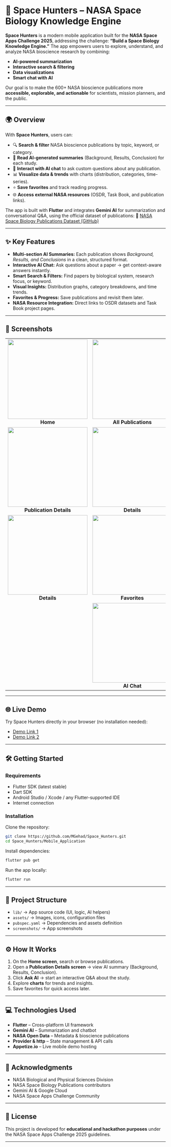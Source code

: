 # 🚀 Space Hunters – NASA Space Biology Knowledge Engine

**Space Hunters** is a modern mobile application built for the **NASA Space Apps Challenge 2025**, addressing the challenge: **“Build a Space Biology Knowledge Engine.”**
The app empowers users to explore, understand, and analyze NASA bioscience research by combining:

* **AI-powered summarization**
* **Interactive search & filtering**
* **Data visualizations**
* **Smart chat with AI**

Our goal is to make the 600+ NASA bioscience publications more **accessible, explorable, and actionable** for scientists, mission planners, and the public.

---

## 🌍 Overview

With **Space Hunters**, users can:

* 🔍 **Search & filter** NASA bioscience publications by topic, keyword, or category.
* 📄 **Read AI-generated summaries** (Background, Results, Conclusion) for each study.
* 🤖 **Interact with AI chat** to ask custom questions about any publication.
* 📊 **Visualize data & trends** with charts (distribution, categories, time-series).
* ⭐ **Save favorites** and track reading progress.
* 🌐 **Access external NASA resources** (OSDR, Task Book, and publication links).

The app is built with **Flutter** and integrates **Gemini AI** for summarization and conversational Q&A, using the official dataset of publications:
🔗 [NASA Space Biology Publications Dataset (GitHub)](https://github.com/jgalazka/SB_publications/tree/main)

---

## ✨ Key Features

* **Multi-section AI Summaries:** Each publication shows *Background, Results, and Conclusions* in a clean, structured format.
* **Interactive AI Chat:** Ask questions about a paper → get context-aware answers instantly.
* **Smart Search & Filters:** Find papers by biological system, research focus, or keyword.
* **Visual Insights:** Distribution graphs, category breakdowns, and time trends.
* **Favorites & Progress:** Save publications and revisit them later.
* **NASA Resource Integration:** Direct links to OSDR datasets and Task Book project pages.

---

## 📸 Screenshots

<table>
  <tr>
    <td align="center">
      <img src="https://github.com/MGehad/Space_Hunters/blob/main/Mobile_Application/screenshots/home.png" width="250"/><br/>
      <b>Home</b>
    </td>
    <td align="center">
      <img src="https://github.com/MGehad/Space_Hunters/blob/main/Mobile_Application/screenshots/publication_all.png" width="250"/><br/>
      <b>All Publications</b>
    </td>
    <td align="center">
      <img src="https://github.com/MGehad/Space_Hunters/blob/main/Mobile_Application/screenshots/publication_cat.png" width="250"/><br/>
      <b>Publications by Category</b>
    </td>
  </tr>
  <tr>
    <td align="center">
      <img src="https://github.com/MGehad/Space_Hunters/blob/main/Mobile_Application/screenshots/publication_details.png" width="250"/><br/>
      <b>Publication Details</b>
    </td>
    <td align="center">
      <img src="https://github.com/MGehad/Space_Hunters/blob/main/Mobile_Application/screenshots/publication_details_2.png" width="250"/><br/>
      <b>Details</b>
    </td>
    <td align="center">
      <img src="https://github.com/MGehad/Space_Hunters/blob/main/Mobile_Application/screenshots/publication_details_3.png" width="250"/><br/>
      <b>Details</b>
    </td>
  </tr>
  <tr>
    <td align="center">
      <img src="https://github.com/MGehad/Space_Hunters/blob/main/Mobile_Application/screenshots/publication_details_4.png" width="250"/><br/>
      <b>Details</b>
    </td>
    <td align="center">
      <img src="https://github.com/MGehad/Space_Hunters/blob/main/Mobile_Application/screenshots/favorites.png" width="250"/><br/>
      <b>Favorites</b>
    </td>
    <td align="center">
      <img src="https://github.com/MGehad/Space_Hunters/blob/main/Mobile_Application/screenshots/favorites_empty.png" width="250"/><br/>
      <b>Favorites (Empty)</b>
    </td>
  </tr>
  <tr>
    <td align="center" colspan="3">
      <img src="https://github.com/MGehad/Space_Hunters/blob/main/Mobile_Application/screenshots/chat.png" width="250"/><br/>
      <b>AI Chat</b>
    </td>
  </tr>
</table>

---

## 🌐 Live Demo

Try Space Hunters directly in your browser (no installation needed):

* [Demo Link 1](https://appetize.io/app/b_irjfqddzwqp4o4vzl2skhad4va)
* [Demo Link 2](https://appetize.io/app/b_vcshm5adskrcqpm35jqkb3zwsi)

---

## 🛠️ Getting Started

### Requirements

* Flutter SDK (latest stable)
* Dart SDK
* Android Studio / Xcode / any Flutter-supported IDE
* Internet connection

### Installation

Clone the repository:

```bash
git clone https://github.com/MGehad/Space_Hunters.git
cd Space_Hunters/Mobile_Application
```

Install dependencies:

```bash
flutter pub get
```

Run the app locally:

```bash
flutter run
```

---

## 📂 Project Structure

* `lib/` → App source code (UI, logic, AI helpers)
* `assets/` → Images, icons, configuration files
* `pubspec.yaml` → Dependencies and assets definition
* `screenshots/` → App screenshots

---

## ⚙️ How It Works

1. On the **Home screen**, search or browse publications.
2. Open a **Publication Details screen** → view AI summary (Background, Results, Conclusion).
3. Click **Ask AI** → start an interactive Q&A about the study.
4. Explore **charts** for trends and insights.
5. Save favorites for quick access later.

---

## 💻 Technologies Used

* **Flutter** – Cross-platform UI framework
* **Gemini AI** – Summarization and chatbot
* **NASA Open Data** – Metadata & bioscience publications
* **Provider & http** – State management & API calls
* **Appetize.io** – Live mobile demo hosting

---

## 🙏 Acknowledgments

* NASA Biological and Physical Sciences Division
* NASA Space Biology Publications contributors
* Gemini AI & Google Cloud
* NASA Space Apps Challenge Community

---

## 📜 License

This project is developed for **educational and hackathon purposes** under the NASA Space Apps Challenge 2025 guidelines.

---
